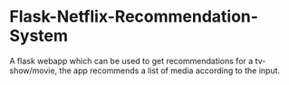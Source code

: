 # Flask-Netflix-Recommendation-System
A flask webapp which can be used to get recommendations for a tv-show/movie, the app recommends a list of media according to the input.
